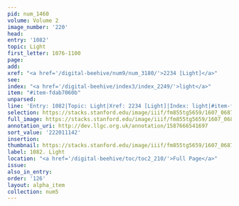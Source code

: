 ```yaml
---
pid: num_1460
volume: Volume 2
image_number: '220'
head:
entry: '1082'
topic: Light
first_letter: 1076-1100
page:
add:
xref: "<a href='/digital-beehive/num9/num_3180/'>2234 [Light]</a>"
see:
index: "<a href='/digital-beehive/index3/index_2249/'>light</a>"
item: "#item-fdab7060b"
unparsed:
line: 'Entry: 1082|Topic: Light|Xref: 2234 [Light]|Index: light|#item-fdab7060b'
selection: https://stacks.stanford.edu/image/iiif/fm855tg5659/1607_0687/833,1142,2867,1055/full/0/default.jpg
full_image: https://stacks.stanford.edu/image/iiif/fm855tg5659/1607_0687/full/full/0/default.jpg
annotation_uri: http://dev.llgc.org.uk/annotation/1587666541697
sort_value: '222011142'
insertion:
thumbnail: https://stacks.stanford.edu/image/iiif/fm855tg5659/1607_0687/833,1142,600,180/250,/0/default.jpg
label: 1082. Light
location: "<a href='/digital-beehive/toc/toc2_210/'>Full Page</a>"
issue:
also_in_entry:
order: '126'
layout: alpha_item
collection: num5
---
```

